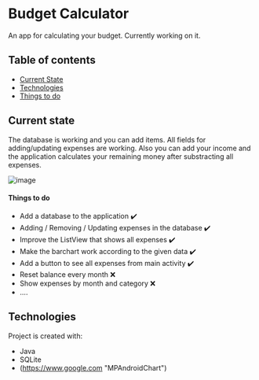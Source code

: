 # Budget Calculator
An app for calculating your budget. Currently working on it.

## Table of contents

* [Current State](#current-state)
* [Technologies](#technologies)
* [Things to do](#things-to-do)

## Current state
The database is working and you can add items. All fields for adding/updating expenses are working. Also you can add your income and the application calculates your remaining money after substracting all expenses.

![image](https://drive.google.com/uc?export=view&id=1BKuFNUufzS5a6pN9Hm-BOVgwy2pdCSyc)


#### Things to do
- Add a database to the application :heavy_check_mark:
- Adding / Removing / Updating expenses in the database :heavy_check_mark:
- Improve the ListView that shows all expenses :heavy_check_mark: 
- Make the barchart work according to the given data :heavy_check_mark: 
- Add a button to see all expenses from main activity :heavy_check_mark: 
- Reset balance every month :x:
- Show expenses by month and category :x:
- ....

## Technologies
Project is created with:
* Java
* SQLite
* (https://www.google.com "MPAndroidChart")



